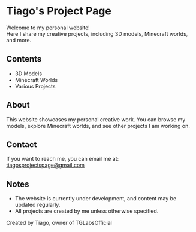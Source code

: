 # Tiago's Project Page

Welcome to my personal website!  
Here I share my creative projects, including 3D models, Minecraft worlds, and more.

## Contents
- 3D Models
- Minecraft Worlds
- Various Projects

## About
This website showcases my personal creative work. You can browse my models, explore Minecraft worlds, and see other projects I am working on.

## Contact
If you want to reach me, you can email me at: tiagosprojectspage@gmail.com

## Notes
- The website is currently under development, and content may be updated regularly.
- All projects are created by me unless otherwise specified.

Created by Tiago, owner of TGLabsOfficial
